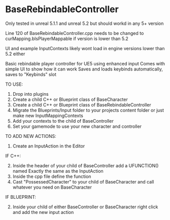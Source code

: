 # BaseRebindableController
 Only tested in unreal 5.1.1 and unreal 5.2 but should workd in any 5+ version
 
 Line 120 of BaseRebindableController.cpp needs to be changed to curMapping.bIsPlayerMappable if version is lower than 5.2
 
 UI and example InputContexts likely wont load in engine versions lower than 5.2 either

 Basic rebindable player controller for UE5 using enhanced input
 Comes with simple UI to show how it can work
 Saves and loads keybinds automatically, saves to "Keybinds" slot
 
 TO USE:
 1. Drop into plugins
 2. Create a child C++ or Blueprint class of BaseCharacter
 3. Create a child C++ or Blueprint class of BaseRebindableController
 4. Migrate the Blueprints/Input folder to your projects content folder or just make new InputMappingContexts
 5. Add your contexts to the child of BaseController 
 6. Set your gamemode to use your new character and controller 



TO ADD NEW ACTIONS:
1. Create an InputAction in the Editor

IF C++:

2. Inside the header of your child of BaseController add a UFUNCTION() named Exactly the same as the InputAction
3. Inside the cpp file define the function
4. Cast "PossessedCharacter" to your child of BaseCharacter and call whatever you need on BaseCharacter

IF BLUEPRINT:

2. Inside your child of either BaseController or BaseCharacter right click and add the new input action 

